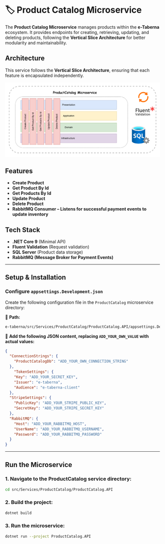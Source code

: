 # 🏷️ Product Catalog Microservice

The **Product Catalog Microservice** manages products within the **e-Taberna** ecosystem. It provides endpoints for creating, retrieving, updating, and deleting products, following the **Vertical Slice Architecture** for better modularity and maintainability.



## Architecture

This service follows the **Vertical Slice Architecture**, ensuring that each feature is encapsulated independently.


<p align="center">
  <img src="../../../assets/diagrams/product-catalogservice-architecture.png" alt="Order Service Architecture" width="600"/>
</p>


## Features

-  **Create Product**
-  **Get Product By Id**
-  **Get Products By Id**
-  **Update Product**
-  **Delete Product**
-  **RabbitMQ Consumer – Listens for successful payment events to update inventory**


## Tech Stack

- **.NET Core 9** (Minimal API)
- **Fluent Validation** (Request validation)
- **SQL Server** (Product data storage)
- **RabbitMQ (Message Broker for Payment Events)**

---

## Setup & Installation

### Configure `appsettings.Development.json`

Create the following configuration file in the `ProductCatalog` microservice directory:

📂 **Path:**

```sh
e-taberna/src/Services/ProductCatalog/ProductCatalog.API/appsettings.Development.json
```

📝 **Add the following JSON content, replacing `ADD_YOUR_OWN_VALUE` with actual values:**

```json
{
  "ConnectionStrings": {
    "ProductCatalogDb": "ADD_YOUR_OWN_CONNECTION_STRING"
  },
    "TokenSettings": {
    "Key": "ADD_YOUR_SECRET_KEY",
    "Issuer": "e-taberna",
    "Audience": "e-taberna-client"
  },
  "StripeSettings": {
    "PublicKey": "ADD_YOUR_STRIPE_PUBLIC_KEY",
    "SecretKey": "ADD_YOUR_STRIPE_SECRET_KEY"
  },
  "RabbitMQ": {
    "Host": "ADD_YOUR_RABBITMQ_HOST",
    "UserName": "ADD_YOUR_RABBITMQ_USERNAME",
    "Password": "ADD_YOUR_RABBITMQ_PASSWORD"
  }
}
```

---

## Run the Microservice

### 1. Navigate to the ProductCatalog service directory:

```sh
cd src/Services/ProductCatalog/ProductCatalog.API
```

### 2. Build the project:

```sh
dotnet build
```

### 3. Run the microservice:

```sh
dotnet run --project ProductCatalog.API
```



